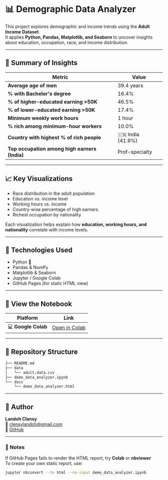 # 📊 Demographic Data Analyzer

This project explores demographic and income trends using the **Adult Income Dataset**.  
It applies **Python, Pandas, Matplotlib, and Seaborn** to uncover insights about education, occupation, race, and income distribution.

---

## 🧾 Summary of Insights

| Metric | Value |
|--------|--------|
| **Average age of men** | 39.4 years |
| **% with Bachelor's degree** | 16.4% |
| **% of higher-educated earning >50K** | 46.5% |
| **% of lower-educated earning >50K** | 17.4% |
| **Minimum weekly work hours** | 1 hour |
| **% rich among minimum-hour workers** | 10.0% |
| **Country with highest % of rich people** | 🇮🇳 India (41.9%) |
| **Top occupation among high earners (India)** | Prof-specialty |

---

## 📈 Key Visualizations

- Race distribution in the adult population  
- Education vs. income level  
- Working hours vs. income  
- Country-wise percentage of high earners  
- Richest occupation by nationality  

Each visualization helps explain how **education, working hours, and nationality** correlate with income levels.

---

## 🧠 Technologies Used

- Python 🐍  
- Pandas & NumPy  
- Matplotlib & Seaborn  
- Jupyter / Google Colab  
- GitHub Pages (for static HTML view)

---

## 🔗 View the Notebook

| Platform | Link |
|-----------|------|
| 💻 **Google Colab** | [Open in Colab](https://colab.research.google.com/drive/1CyGtAP2kRd5JRG0-C6poxUDc0UJRa7gU?usp=drive_link) 

---

## 📂 Repository Structure
```bash
├── README.md
├── data
│   └── adult.data.csv
├── demo_data_analyzer.ipynb
└── docs
    └── demo_data_analyzer.html
```    


---

## 💬 Author

**Landoh Clansy**  
📧 clensylandoh@gmail.com  
🐙 [GitHub](https://github.com/Stabat47)

---

### 🏁 Notes
If GitHub Pages fails to render the HTML report, try **Colab** or **nbviewer**   
To create your own static report, use:

```bash
jupyter nbconvert --to html --no-input demo_data_analyzer.ipynb
```